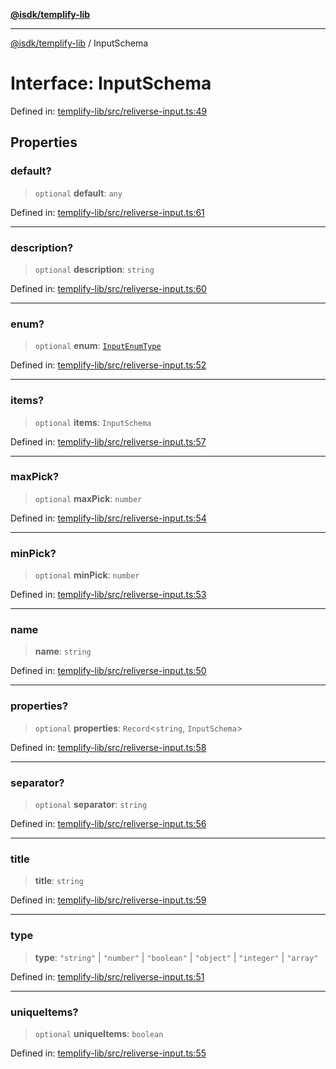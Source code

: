 [**@isdk/templify-lib**](../README.md)

***

[@isdk/templify-lib](../globals.md) / InputSchema

# Interface: InputSchema

Defined in: [templify-lib/src/reliverse-input.ts:49](https://github.com/isdk/templify-lib.js/blob/2074257ae84556236345f69e1a42173a287cae3a/src/reliverse-input.ts#L49)

## Properties

### default?

> `optional` **default**: `any`

Defined in: [templify-lib/src/reliverse-input.ts:61](https://github.com/isdk/templify-lib.js/blob/2074257ae84556236345f69e1a42173a287cae3a/src/reliverse-input.ts#L61)

***

### description?

> `optional` **description**: `string`

Defined in: [templify-lib/src/reliverse-input.ts:60](https://github.com/isdk/templify-lib.js/blob/2074257ae84556236345f69e1a42173a287cae3a/src/reliverse-input.ts#L60)

***

### enum?

> `optional` **enum**: [`InputEnumType`](../type-aliases/InputEnumType.md)

Defined in: [templify-lib/src/reliverse-input.ts:52](https://github.com/isdk/templify-lib.js/blob/2074257ae84556236345f69e1a42173a287cae3a/src/reliverse-input.ts#L52)

***

### items?

> `optional` **items**: `InputSchema`

Defined in: [templify-lib/src/reliverse-input.ts:57](https://github.com/isdk/templify-lib.js/blob/2074257ae84556236345f69e1a42173a287cae3a/src/reliverse-input.ts#L57)

***

### maxPick?

> `optional` **maxPick**: `number`

Defined in: [templify-lib/src/reliverse-input.ts:54](https://github.com/isdk/templify-lib.js/blob/2074257ae84556236345f69e1a42173a287cae3a/src/reliverse-input.ts#L54)

***

### minPick?

> `optional` **minPick**: `number`

Defined in: [templify-lib/src/reliverse-input.ts:53](https://github.com/isdk/templify-lib.js/blob/2074257ae84556236345f69e1a42173a287cae3a/src/reliverse-input.ts#L53)

***

### name

> **name**: `string`

Defined in: [templify-lib/src/reliverse-input.ts:50](https://github.com/isdk/templify-lib.js/blob/2074257ae84556236345f69e1a42173a287cae3a/src/reliverse-input.ts#L50)

***

### properties?

> `optional` **properties**: `Record`\<`string`, `InputSchema`\>

Defined in: [templify-lib/src/reliverse-input.ts:58](https://github.com/isdk/templify-lib.js/blob/2074257ae84556236345f69e1a42173a287cae3a/src/reliverse-input.ts#L58)

***

### separator?

> `optional` **separator**: `string`

Defined in: [templify-lib/src/reliverse-input.ts:56](https://github.com/isdk/templify-lib.js/blob/2074257ae84556236345f69e1a42173a287cae3a/src/reliverse-input.ts#L56)

***

### title

> **title**: `string`

Defined in: [templify-lib/src/reliverse-input.ts:59](https://github.com/isdk/templify-lib.js/blob/2074257ae84556236345f69e1a42173a287cae3a/src/reliverse-input.ts#L59)

***

### type

> **type**: `"string"` \| `"number"` \| `"boolean"` \| `"object"` \| `"integer"` \| `"array"`

Defined in: [templify-lib/src/reliverse-input.ts:51](https://github.com/isdk/templify-lib.js/blob/2074257ae84556236345f69e1a42173a287cae3a/src/reliverse-input.ts#L51)

***

### uniqueItems?

> `optional` **uniqueItems**: `boolean`

Defined in: [templify-lib/src/reliverse-input.ts:55](https://github.com/isdk/templify-lib.js/blob/2074257ae84556236345f69e1a42173a287cae3a/src/reliverse-input.ts#L55)

